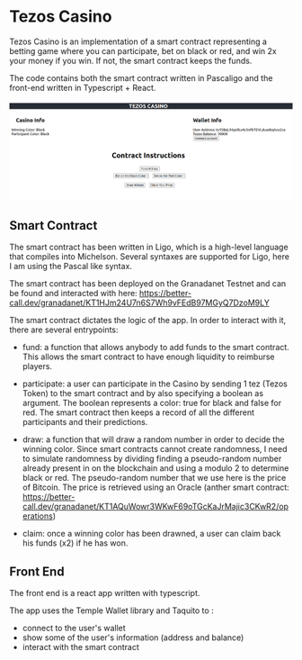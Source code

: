 # Tezos Casino

Tezos Casino is an implementation of a smart contract representing a betting game where you can participate, bet on black or red, and win 2x your money if you win. If not, the smart contract keeps the funds. 

The code contains both the smart contract written in Pascaligo and the front-end written in Typescript + React.

![alt text](https://github.com/aymericdelab/tezos_casino/blob/main/images/app.png)

## Smart Contract

The smart contract has been written in Ligo, which is a high-level language that compiles into Michelson. Several syntaxes are supported for Ligo, here I am using the Pascal like syntax.

The smart contract has been deployed on the Granadanet Testnet and can be found and interacted with here: https://better-call.dev/granadanet/KT1HJm24U7n6S7Wh9vFEdB97MGyQ7DzoM9LY

The smart contract dictates the logic of the app. In order to interact with it, there are several entrypoints:

- fund: a function that allows anybody to add funds to the smart contract. This allows the smart contract to have enough liquidity to reimburse players.

- participate: a user can participate in the Casino by sending 1 tez (Tezos Token) to the smart contract and by also specifying a boolean as argument. The boolean represents a color: true for black and false for red. The smart contract then keeps a record of all the different participants and their predictions.

- draw: a function that will draw a random number in order to decide the winning color. Since smart contracts cannot create randomness, I need to simulate randomness by dividing finding a pseudo-random number already present in on the blockchain and using a modulo 2 to determine black or red. The pseudo-random number that we use here is the price of Bitcoin. The price is retrieved using an Oracle (anther smart contract: https://better-call.dev/granadanet/KT1AQuWowr3WKwF69oTGcKaJrMajic3CKwR2/operations)

- claim: once a winning color has been drawned, a user can claim back his funds (x2) if he has won.


## Front End

The front end is a react app written with typescript. 

The app uses the Temple Wallet library and Taquito to :

- connect to the user's wallet
- show some of the user's information (address and balance)
- interact with the smart contract


